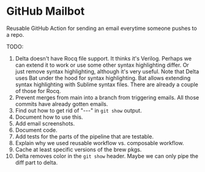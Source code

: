 # GitHub Mailbot

Reusable GitHub Action for sending an email everytime someone pushes to a repo.

TODO:
1. Delta doesn't have Rocq file support. It thinks it's Verilog.
Perhaps we can extend it to work or use some other syntax highlighting differ.
Or just remove syntax highlighting, although it's very useful.
Note that Delta uses Bat under the hood for syntax highlighting.
Bat allows extending syntax highlighting with Sublime syntax files.
There are already a couple of those for Rocq.
1. Prevent merges from main into a branch from triggering emails.
All those commits have already gotten emails.
1. Find out how to get rid of "---" in `git show` output.
1. Document how to use this.
1. Add email screenshots.
1. Document code.
1. Add tests for the parts of the pipeline that are testable.
1. Explain why we used reusable workflow vs. composable workflow.
1. Cache at least specific versions of the brew pkgs.
1. Delta removes color in the `git show` header.
Maybe we can only pipe the diff part to delta.
